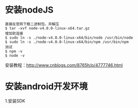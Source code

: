 #   安装nodeJS


    直接在官网下载二进制包，并解压
    $ tar -xvf node-v4.0.0-linux-x64.tar.gz
    增加软连接
    $ sudo ln -s ./node-v4.0.0-linux-x64/bin/node /usr/bin/node
    $ sudo ln -s ./node-v4.0.0-linux-x64/bin/npm /usr/bin/npm
    测试
    $ npm -v
    $ node -v
安装教程：http://www.cnblogs.com/8765h/p/4777746.html

#  安装android开发环境
   1.安装SDK 
